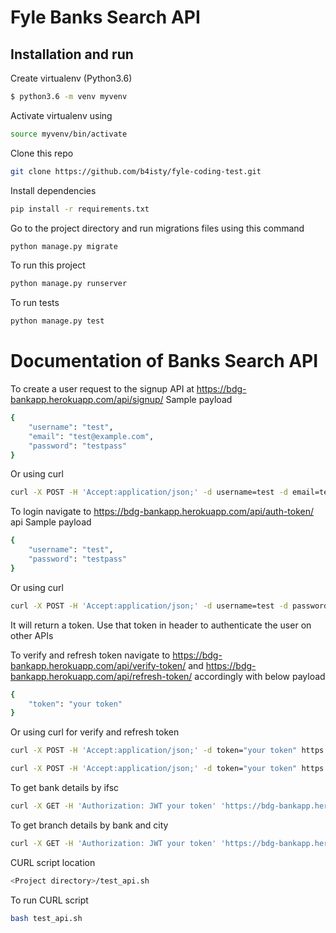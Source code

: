 # Fyle Banks Search API 

## Installation and run

Create virtualenv (Python3.6)
```bash
$ python3.6 -m venv myvenv
```
Activate virtualenv using
```bash
source myvenv/bin/activate
```
Clone this repo
```bash
git clone https://github.com/b4isty/fyle-coding-test.git
```
Install dependencies
```bash
pip install -r requirements.txt
```
Go to the project directory and run migrations files  using this command
```bash
python manage.py migrate
```

To run this project
```bash
python manage.py runserver
```

To run tests
```bash
python manage.py test
```
# Documentation of Banks Search API 

To create a user request to the signup API at https://bdg-bankapp.herokuapp.com/api/signup/
Sample payload
```bash
{
    "username": "test",
    "email": "test@example.com",
    "password": "testpass"
}
```
Or using curl
```bash
curl -X POST -H 'Accept:application/json;' -d username=test -d email=test@example.com -d password=pass#123 https://bdg-bankapp.herokuapp.com/api/signup/

```

To login navigate to https://bdg-bankapp.herokuapp.com/api/auth-token/ api 
Sample payload
```bash
{
    "username": "test",
    "password": "testpass"
}

```
Or using curl
```bash
curl -X POST -H 'Accept:application/json;' -d username=test -d password=testpass https://bdg-bankapp.herokuapp.com/api/auth-token/

```

It will return a token. Use that token in header to authenticate the user on other APIs

To verify and refresh token navigate to https://bdg-bankapp.herokuapp.com/api/verify-token/ and 
https://bdg-bankapp.herokuapp.com/api/refresh-token/ accordingly with below payload

```bash
{
    "token": "your token"
}
```
Or using curl for verify and refresh token

```bash
curl -X POST -H 'Accept:application/json;' -d token="your token" https://bdg-bankapp.herokuapp.com/api/verify-token/

curl -X POST -H 'Accept:application/json;' -d token="your token" https://bdg-bankapp.herokuapp.com/api/refresh-token/
```


To get bank details by ifsc
```bash
curl -X GET -H 'Authorization: JWT your token' 'https://bdg-bankapp.herokuapp.com/api/bank/ifsc/?ifsc=BDBL0001001'

```

To get branch details by bank and city
```bash
curl -X GET -H 'Authorization: JWT your token' 'https://bdg-bankapp.herokuapp.com/api/branch/?bank=BANDHAN%20BANK%20LIMITED&city=KOLKATA&limit=20&offset=10'

```

CURL script location

```bash
<Project directory>/test_api.sh

```
To run CURL script
```bash
bash test_api.sh

```




